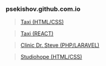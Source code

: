### psekishov.github.com.io
>[Taxi (HTML/CSS)](http://psekishov.github.io/static-taxi "Static Site Taxi")

>[Taxi (REACT)](http://react.studiohope.com.ua "React Site Taxi")

>[Clinic Dr. Steve (PHP/LARAVEL)](http://h96085oj.beget.tech "Site Clinic Dr. Steve")

>[Studiohope (HTML/CSS)](https://studiohope.com.ua/ "studiohope")

